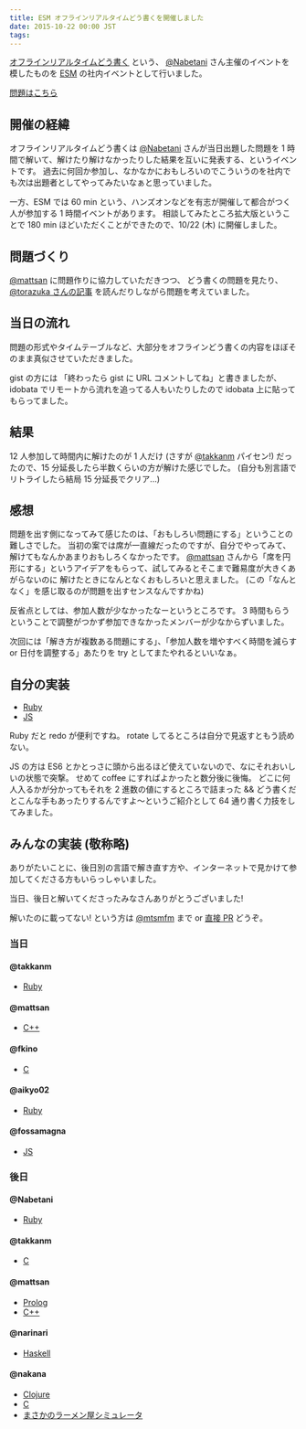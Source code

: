 ```yaml
---
title: ESM オフラインリアルタイムどう書くを開催しました
date: 2015-10-22 00:00 JST
tags:
---
```


[オフラインリアルタイムどう書く](https://yhpg.doorkeeper.jp) という、
[@Nabetani](https://twitter.com/Nabetani) さん主催のイベントを模したものを
[ESM](http://agile.esm.co.jp) の社内イベントとして行いました。

[問題はこちら](https://gist.github.com/mtsmfm/4b8ffb53ffac055f5843)

## 開催の経緯

オフラインリアルタイムどう書くは [@Nabetani](https://twitter.com/Nabetani) さんが当日出題した問題を 1 時間で解いて、解けたり解けなかったりした結果を互いに発表する、というイベントです。
過去に何回か参加し、なかなかにおもしろいのでこういうのを社内でも次は出題者としてやってみたいなぁと思っていました。

一方、ESM では 60 min という、ハンズオンなどを有志が開催して都合がつく人が参加する 1 時間イベントがあります。
相談してみたところ拡大版ということで 180 min ほどいただくことができたので、10/22 (木) に開催しました。

## 問題づくり

[@mattsan](https://github.com/mattsan) に問題作りに協力していただきつつ、
どう書くの問題を見たり、[@torazuka さんの記事](http://d.hatena.ne.jp/torazuka/20140512/doukaku) を読んだりしながら問題を考えていました。

## 当日の流れ

問題の形式やタイムテーブルなど、大部分をオフラインどう書くの内容をほぼそのまま真似させていただきました。

gist の方には 「終わったら gist に URL コメントしてね」と書きましたが、idobata でリモートから流れを追ってる人もいたりしたので idobata 上に貼ってもらってました。

## 結果

12 人参加して時間内に解けたのが 1 人だけ (さすが [@takkanm](https://github.com/takkanm) パイセン!) だったので、15 分延長したら半数くらいの方が解けた感じでした。
(自分も別言語でリトライしたら結局 15 分延長でクリア...)

## 感想

問題を出す側になってみて感じたのは、「おもしろい問題にする」ということの難しさでした。
当初の案では席が一直線だったのですが、自分でやってみて、解けてもなんかあまりおもしろくなかったです。
[@mattsan](https://github.com/mattsan) さんから「席を円形にする」というアイデアをもらって、試してみるとそこまで難易度が大きくあがらないのに
解けたときになんとなくおもしろいと思えました。
(この「なんとなく」を感じ取るのが問題を出すセンスなんですかね)

反省点としては、参加人数が少なかったなーというところです。
3 時間もらうということで調整がつかず参加できなかったメンバーが少なからずいました。

次回には「解き方が複数ある問題にする」、「参加人数を増やすべく時間を減らす or 日付を調整する」あたりを try としてまたやれるといいなぁ。

## 自分の実装

- [Ruby](https://gist.github.com/mtsmfm/4f11795ad0d1bccc9d75)
- [JS](https://esa-pages.io/p/sharing/1699/posts/292/fa8d0bd9f7189b9e8a3b.html)

Ruby だと redo が便利ですね。
rotate してるところは自分で見返すともう読めない。

JS の方は ES6 とかとっさに頭から出るほど使えていないので、なにそれおいしいの状態で突撃。
せめて coffee にすればよかったと数分後に後悔。
どこに何人入るかが分かってもそれを 2 進数の値にするところで詰まった && どう書くだとこんな手もあったりするんですよ〜というご紹介として 64 通り書く力技をしてみました。

## みんなの実装 (敬称略)

ありがたいことに、後日別の言語で解き直す方や、インターネットで見かけて参加してくださる方もいらっしゃいました。

当日、後日と解いてくださったみなさんありがとうございました!

解いたのに載ってない! という方は [@mtsmfm](https://twitter.com/mtsmfm) まで or [直接 PR](https://github.com/mtsmfm/mtsmfm.github.io) どうぞ。

### 当日

#### @takkanm

- [Ruby](https://gist.github.com/takkanm/17ca09fdd8eaa626c32e)

#### @mattsan

- [C++](https://gist.github.com/mattsan/6511934d510363322b95)

#### @fkino

- [C](https://gist.github.com/fkino/9f9aaff42cc81356c873)

#### @aikyo02

- [Ruby](https://gist.github.com/aikyo02/9ddd7b29460f429c7a35)

#### @fossamagna

- [JS](https://gist.github.com/fossamagna/ab2208f767b26c301415)

### 後日

#### @Nabetani

- [Ruby](http://qiita.com/Nabetani/items/e15581b45b4a569df2d6)

#### @takkanm

- [C](https://gist.github.com/takkanm/f8822c0a97e9f1ee1a05)

#### @mattsan

- [Prolog](https://gist.github.com/mattsan/2e2bcfb6ca4e298c00fe)
- [C++](https://gist.github.com/mattsan/9362c647e858460c1ec4)

#### @narinari

- [Haskell](http://qiita.com/narinari/items/204996ac13f7d84e858b)

#### @nakana

- [Clojure](https://gist.github.com/nakana/6227290a07e102dfbe49)
- [C](https://gist.github.com/nakana/a0d45ade0a59ad216598)
- [まさかのラーメン屋シミュレータ](https://output.jsbin.com/qaneca)
